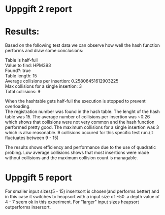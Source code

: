 # Uppgift 2 report

# Results:

Based on the following test data we can observe how well the hash function performs and draw some conclusions: 

Table is half-full  
Value to find: HPM393  
Found?: true  
Table length: 15  
Average collisions per insertion: 0.25806451612903225  
Max collisions for a single insertion: 3  
Total collisions: 9  

When the hashtable gets half-full the execution is stopped to prevent overloading.  
The registration number was found in the hash table.
The lenght of the hash table was 15.
The average number of collisions per insertion was ~0.26 which shows that collisions were not very common and the hash function performed pretty good.
The maximum collisions for a single insertion was 3 which is also reasonable.
9 collisions occured for this specific test run.(it fluctuates between 9 - 15)

The results shows efficiency and performance due to the use of quadratic probing. Low average collisions shows that most insertions were made without collisions and the maximum collision count is managable.

# Uppgift 5 report
For smaller input sizes(5 - 15) insertsort is chosen(and performs better) and in this case it switches to heapsort with a input size of ~50. a depth value of 4 - 7 seem ok in this experiment.
For "larger" input sizes heapsort outperforms insersort.